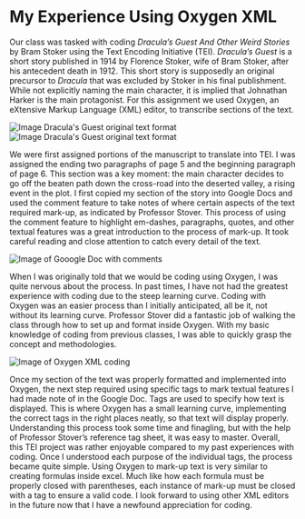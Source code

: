 # My Experience Using Oxygen XML

Our class was tasked with coding _Dracula’s Guest And Other Weird Stories_ by Bram Stoker using the Text Encoding Initiative (TEI). _Dracula’s Guest_ is a short story published in 1914 by Florence Stoker, wife of Bram Stoker, after his antecedent death in 1912. This short story is supposedly an original precursor to _Dracula_ that was excluded by Stoker in his final publishment. While not explicitly naming the main character, it is implied that Johnathan Harker is the main protagonist. For this assignment we used Oxygen, an eXtensive Markup Language (XML) editor, to transcribe sections of the text.

![Image Dracula's Guest original text format](https://jakeverry.github.io/Jake-Verry-CNU/images/DC1.png)
![Image Dracula's Guest original text format](https://jakeverry.github.io/Jake-Verry-CNU/images/DC2.png)

We were first assigned portions of the manuscript to translate into TEI. I was assigned the ending two paragraphs of page 5 and the beginning paragraph of page 6. This section was a key moment: the main character decides to go off the beaten path down the cross-road into the deserted valley, a rising event in the plot. I first copied my section of the story into Google Docs and used the comment feature to take notes of where certain aspects of the text required mark-up, as indicated by Professor Stover. This process of using the comment feature to highlight em-dashes, paragraphs, quotes, and other textual features was a great introduction to the process of mark-up. It took careful reading and close attention to catch every detail of the text.

![Image of Gooogle Doc with comments](https://jakeverry.github.io/Jake-Verry-CNU/images/Google.png)

When I was originally told that we would be coding using Oxygen, I was quite nervous about the process. In past times, I have not had the greatest experience with coding due to the steep learning curve. Coding with Oxygen was an easier process than I initially anticipated, all be it, not without its learning curve. Professor Stover did a fantastic job of walking the class through how to set up and format inside Oxygen. With my basic knowledge of coding from previous classes, I was able to quickly grasp the concept and methodologies.

![Image of Oxygen XML coding](https://jakeverry.github.io/Jake-Verry-CNU/images/TEI.png)

Once my section of the text was properly formatted and implemented into Oxygen, the next step required using specific tags to mark textual features I had made note of in the Google Doc. Tags are used to specify how text is displayed. This is where Oxygen has a small learning curve, implementing the correct tags in the right places neatly, so that text will display properly. Understanding this process took some time and finagling, but with the help of Professor Stover’s reference tag sheet, it was easy to master.
Overall, this TEI project was rather enjoyable compared to my past experiences with coding. Once I understood each purpose of the individual tags, the process became quite simple. Using Oxygen to mark-up text is very similar to creating formulas inside excel. Much like how each formula must be properly closed with parentheses, each instance of mark-up must be closed with a tag to ensure a valid code. I look forward to using other XML editors in the future now that I have a newfound appreciation for coding.
